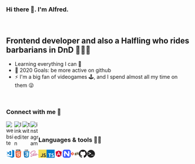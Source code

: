 ### Hi there 👋. I'm Alfred.

<br />

## Frontend developer and also a Halfling who rides barbarians in DnD 🎲🧙‍♂️

- Learning everything I can 🤣
- 🥅 2020 Goals: be more active on github
- ⚡️ I'm a big fan of videogames 🕹, and I spend almost all my time on them 😜

<br />

### Connect with me 👋

[<img align='left' alt='website' width='22px' src='https://img.icons8.com/clouds/100/000000/domain.png' />][website]
[<img align='left' alt='linkedin' width='22px' src='https://img.icons8.com/clouds/100/000000/linkedin.png' />][linkedin]
[<img align='left' alt='twitter' width='22px' src='https://img.icons8.com/clouds/100/000000/twitter.png' />][twitter]
[<img align='left' alt='instagram' width='22px' src='https://img.icons8.com/clouds/100/000000/instagram-new--v1.png' />][instagram]

<br />

### Languages & tools 👨‍💻

[<img align='left' alt='Visual Studio Code' width='22px' src='https://raw.githubusercontent.com/github/explore/80688e429a7d4ef2fca1e82350fe8e3517d3494d/topics/visual-studio-code/visual-studio-code.png' />][VS]
[<img align='left' alt='HTML' width='22px' src='https://raw.githubusercontent.com/github/explore/80688e429a7d4ef2fca1e82350fe8e3517d3494d/topics/html/html.png' />][HTML]
[<img align='left' alt='CSS' width='22px' src='https://raw.githubusercontent.com/github/explore/80688e429a7d4ef2fca1e82350fe8e3517d3494d/topics/css/css.png' />][CSS]
[<img align='left' alt='SASS' width='22px' src='https://raw.githubusercontent.com/github/explore/80688e429a7d4ef2fca1e82350fe8e3517d3494d/topics/sass/sass.png' />][SASS]
[<img align='left' alt='Javascript' width='22px' src='https://raw.githubusercontent.com/github/explore/80688e429a7d4ef2fca1e82350fe8e3517d3494d/topics/javascript/javascript.png' />][JS]
[<img align='left' alt='Typescript' width='22px' src='https://raw.githubusercontent.com/github/explore/80688e429a7d4ef2fca1e82350fe8e3517d3494d/topics/typescript/typescript.png' />][TS]
[<img align='left' alt='Angular' width='22px' src='https://raw.githubusercontent.com/github/explore/80688e429a7d4ef2fca1e82350fe8e3517d3494d/topics/angular/angular.png' />][Angular]
[<img align='left' alt='Nativescript' width='22px' src='https://raw.githubusercontent.com/github/explore/80688e429a7d4ef2fca1e82350fe8e3517d3494d/topics/nativescript/nativescript.png' />][NS]
[<img align='left' alt='GIT' width='22px' src='https://raw.githubusercontent.com/github/explore/80688e429a7d4ef2fca1e82350fe8e3517d3494d/topics/git/git.png' />][Git]
[<img align='left' alt='Github' width='22px' src='https://raw.githubusercontent.com/github/explore/78df643247d429f6cc873026c0622819ad797942/topics/github/github.png' />][Github]
[<img align='left' alt='Terminal' width='22px' src='https://raw.githubusercontent.com/github/explore/80688e429a7d4ef2fca1e82350fe8e3517d3494d/topics/terminal/terminal.png' />][Terminal]
<!-- ICONS & Links -->

<!-- GITHUB STATS https://github.com/anuraghazra/github-readme-stats -->
<br />
<br />
<!-- LINKS -->

[website]: 'https://www.theycallmealfred.com/'
[twitter]: 'https://twitter.com/Alfredwooden'
[linkedin]: 'www.linkedin.com/in/alfredwooden'
[instagram]: 'https://www.instagram.com/alfredwooden/'

[VS]: 'https://code.visualstudio.com/'
[HTML]: 'https://developer.mozilla.org/en-US/docs/Web/HTML'
[CSS]: 'https://developer.mozilla.org/en-US/docs/Web/CSS'
[SASS]: 'https://sass-lang.com/'
[JS]: 'https://developer.mozilla.org/en-US/docs/Web/JavaScript'
[TS]: 'https://www.typescriptlang.org/'
[Angular]: 'https://angular.io/'
[NS]: 'https://nativescript.org/'
[Git]: 'https://git-scm.com/'
[Github]: 'https://github.com/'
[Terminal]: 'https://help.ubuntu.com/community/UsingTheTerminal'
